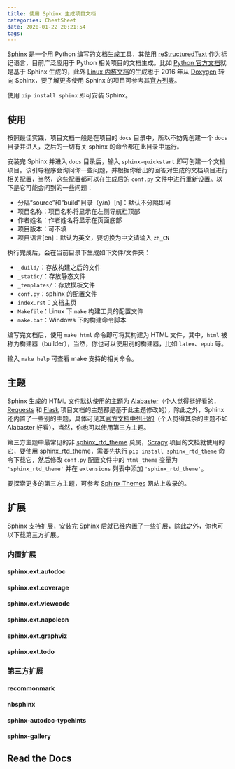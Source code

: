 ```yaml
---
title: 使用 Sphinx 生成项目文档
categories: CheatSheet
date: 2020-01-22 20:21:54
tags:
---
```


[Sphinx](http://www.sphinx-doc.org/en/master/) 是一个用 Python 编写的文档生成工具，其使用 [reStructuredText](https://howiezhao.github.io/2018/09/17/restructuredtext/) 作为标记语言，目前广泛应用于 Python 相关项目的文档生成。比如 [Python 官方文档](https://docs.python.org/zh-cn/3/)就是基于 Sphinx 生成的，此外 [Linux 内核文档](https://www.kernel.org/doc/html/latest/index.html)的生成也于 2016 年从 [Doxygen](http://www.doxygen.nl/) 转向 Sphinx，要了解更多使用 Sphinx 的项目可参考其[官方列表](https://www.sphinx-doc.org/en/master/examples.html)。

<!-- more -->

使用 `pip install sphinx` 即可安装 Sphinx。

## 使用

按照最佳实践，项目文档一般是在项目的 `docs` 目录中，所以不妨先创建一个 `docs` 目录并进入，之后的一切有关 sphinx 的命令都在此目录中运行。

安装完 Sphinx 并进入 `docs` 目录后，输入 `sphinx-quickstart` 即可创建一个文档项目。该引导程序会询问你一些问题，并根据你给出的回答对生成的文档项目进行相关配置，当然，这些配置都可以在生成后的 `conf.py` 文件中进行重新设置。以下是它可能会问到的一些问题：

- 分隔“source”和“build”目录（y/n）[n]：默认不分隔即可
- 项目名称：项目名称将显示在左侧导航栏顶部
- 作者姓名：作者姓名将显示在页面底部
- 项目版本：可不填
- 项目语言[en]：默认为英文，要切换为中文请输入 `zh_CN`

执行完成后，会在当前目录下生成如下文件/文件夹：

- `_duild/`：存放构建之后的文件
- `_static/`：存放静态文件
- `_templates/`：存放模板文件
- `conf.py`：sphinx 的配置文件
- `index.rst`：文档主页
- `Makefile`：Linux 下 `make` 构建工具的配置文件
- `make.bat`：Windows 下的构建命令脚本

编写完文档后，使用 `make html` 命令即可将其构建为 HTML 文件，其中，`html` 被称为构建器（builder），当然，你也可以使用别的构建器，比如 `latex`、`epub` 等。

输入 `make help` 可查看 make 支持的相关命令。

## 主题

Sphinx 生成的 HTML 文件默认使用的主题为 [Alabaster](https://github.com/bitprophet/alabaster)（个人觉得挺好看的，[Requests](https://cn.python-requests.org/zh_CN/latest/) 和 [Flask](https://flask.palletsprojects.com/en/1.1.x/) 项目文档的主题都是基于此主题修改的），除此之外，Sphinx 还内置了一些别的主题，具体可见其[官方文档中列出的](https://www.sphinx-doc.org/en/master/usage/theming.html#builtin-themes)（个人觉得其余的主题不如 Alabaster 好看），当然，你也可以使用第三方主题。

第三方主题中最常见的非 [sphinx_rtd_theme](https://github.com/readthedocs/sphinx_rtd_theme) 莫属，[Scrapy](https://docs.scrapy.org/en/latest/) 项目的文档就使用的它，要使用 sphinx_rtd_theme，需要先执行 `pip install sphinx_rtd_theme` 命令下载它，然后修改 `conf.py` 配置文件中的 `html_theme` 变量为 `'sphinx_rtd_theme'` 并在 `extensions` 列表中添加 `'sphinx_rtd_theme'`。

要探索更多的第三方主题，可参考 [Sphinx Themes](https://sphinx-themes.org/) 网站上收录的。

## 扩展

Sphinx 支持扩展，安装完 Sphinx 后就已经内置了一些扩展，除此之外，你也可以下载第三方扩展。

### 内置扩展

#### sphinx.ext.autodoc

#### sphinx.ext.coverage

#### sphinx.ext.viewcode

#### sphinx.ext.napoleon

#### sphinx.ext.graphviz

#### sphinx.ext.todo

### 第三方扩展

#### recommonmark

#### nbsphinx

#### sphinx-autodoc-typehints

#### sphinx-gallery

## Read the Docs
